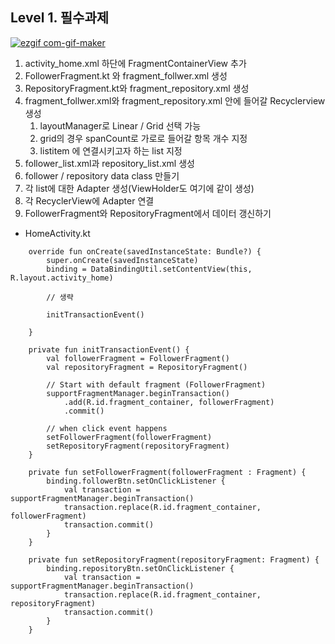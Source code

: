 ## Level 1. 필수과제

[![ezgif com-gif-maker](https://user-images.githubusercontent.com/59546818/138473696-86aea308-2b91-4737-bbe6-ad33312304cd.gif)](https://user-images.githubusercontent.com/59546818/138473696-86aea308-2b91-4737-bbe6-ad33312304cd.gif)

1. activity_home.xml 하단에 FragmentContainerView 추가
2. FollowerFragment.kt 와 fragment_follwer.xml 생성
3. RepositoryFragment.kt와 fragment_repository.xml 생성
4. fragment_follwer.xml와 fragment_repository.xml 안에 들어갈 Recyclerview 생성
   1. layoutManager로 Linear / Grid 선택 가능
   2. grid의 경우 spanCount로 가로로 들어갈 항목 개수 지정
   3. listitem 에 연결시키고자 하는 list 지정
5. follower_list.xml과 repository_list.xml 생성
6. follower / repository data class 만들기
7. 각 list에 대한 Adapter 생성(ViewHolder도 여기에 같이 생성)
8. 각 RecyclerView에 Adapter 연결
9. FollowerFragment와 RepositoryFragment에서 데이터 갱신하기

- HomeActivity.kt

```
    override fun onCreate(savedInstanceState: Bundle?) {
        super.onCreate(savedInstanceState)
        binding = DataBindingUtil.setContentView(this, R.layout.activity_home)
        
        // 생략
    
        initTransactionEvent()
    
    }
    
    private fun initTransactionEvent() {
        val followerFragment = FollowerFragment()
        val repositoryFragment = RepositoryFragment()

        // Start with default fragment (FollowerFragment)
        supportFragmentManager.beginTransaction()
            .add(R.id.fragment_container, followerFragment)
            .commit()

        // when click event happens
        setFollowerFragment(followerFragment)
        setRepositoryFragment(repositoryFragment)
    }

    private fun setFollowerFragment(followerFragment : Fragment) {
        binding.followerBtn.setOnClickListener {
            val transaction = supportFragmentManager.beginTransaction()
            transaction.replace(R.id.fragment_container, followerFragment)
            transaction.commit()
        }
    }

    private fun setRepositoryFragment(repositoryFragment: Fragment) {
        binding.repositoryBtn.setOnClickListener {
            val transaction = supportFragmentManager.beginTransaction()
            transaction.replace(R.id.fragment_container, repositoryFragment)
            transaction.commit()
        }
    }
```